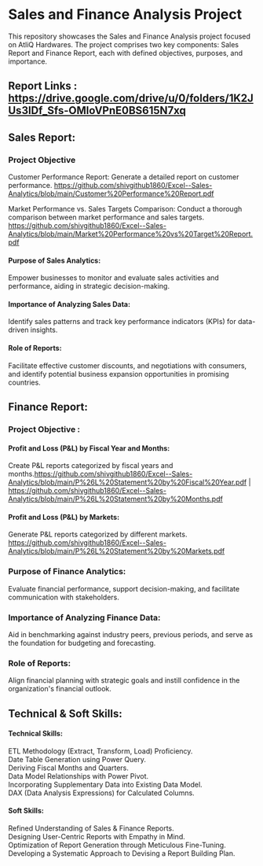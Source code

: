 
# Sales and Finance Analysis Project

This repository showcases the Sales and Finance Analysis project focused on AtliQ Hardwares. The project comprises two key components: Sales Report and Finance Report, each with defined objectives, purposes, and importance.



## Report Links : https://drive.google.com/drive/u/0/folders/1K2JUs3IDf_Sfs-OMloVPnE0BS615N7xq
## Sales Report:

### Project Objective

Customer Performance Report: Generate a detailed report on customer performance. https://github.com/shivgithub1860/Excel--Sales-Analytics/blob/main/Customer%20Performance%20Report.pdf


Market Performance vs. Sales Targets Comparison: Conduct a thorough comparison between market performance and sales targets.
https://github.com/shivgithub1860/Excel--Sales-Analytics/blob/main/Market%20Performance%20vs%20Target%20Report.pdf

#### Purpose of Sales Analytics:
Empower businesses to monitor and evaluate sales activities and performance, aiding in strategic decision-making.

#### Importance of Analyzing Sales Data:
Identify sales patterns and track key performance indicators (KPIs) for data-driven insights.

#### Role of Reports:
Facilitate effective customer discounts, and negotiations with consumers, and identify potential business expansion opportunities in promising countries.

## Finance Report:

### Project Objective : 
#### Profit and Loss (P&L) by Fiscal Year and Months: 
Create P&L reports categorized by fiscal years and months.https://github.com/shivgithub1860/Excel--Sales-Analytics/blob/main/P%26L%20Statement%20by%20Fiscal%20Year.pdf  |  https://github.com/shivgithub1860/Excel--Sales-Analytics/blob/main/P%26L%20Statement%20by%20Months.pdf

#### Profit and Loss (P&L) by Markets:
Generate P&L reports categorized by different markets.
https://github.com/shivgithub1860/Excel--Sales-Analytics/blob/main/P%26L%20Statement%20by%20Markets.pdf

### Purpose of Finance Analytics:
Evaluate financial performance, support decision-making, and facilitate communication with stakeholders.

### Importance of Analyzing Finance Data:
Aid in benchmarking against industry peers, previous periods, and serve as the foundation for budgeting and forecasting.

### Role of Reports:
Align financial planning with strategic goals and instill confidence in the organization's financial outlook.

## Technical & Soft Skills:
#### Technical Skills:
ETL Methodology (Extract, Transform, Load) Proficiency.    
Date Table Generation using Power Query.  
Deriving Fiscal Months and Quarters.  
Data Model Relationships with Power Pivot.  
Incorporating Supplementary Data into Existing Data Model.   
DAX (Data Analysis Expressions) for Calculated Columns.

#### Soft Skills: 
Refined Understanding of Sales & Finance Reports.  
Designing User-Centric Reports with Empathy in Mind.  
Optimization of Report Generation through Meticulous Fine-Tuning.   
Developing a Systematic Approach to Devising a Report Building Plan.


